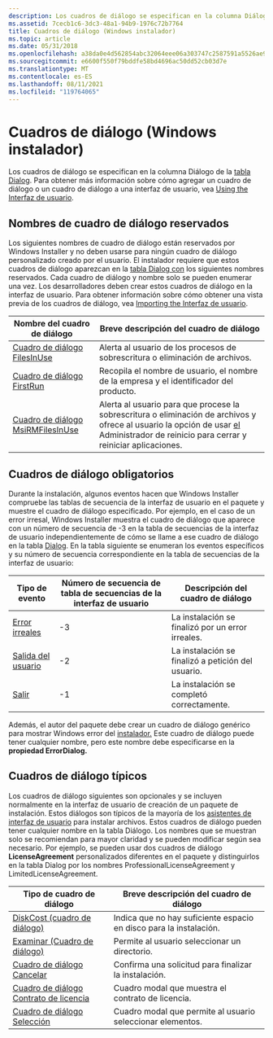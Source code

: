 ```yaml
---
description: Los cuadros de diálogo se especifican en la columna Diálogo de la tabla Diálogo. Para obtener más información sobre cómo agregar un cuadro de diálogo o un cuadro de diálogo a una interfaz de usuario, vea Uso del Interfaz de usuario.
ms.assetid: 7cecb1c6-3dc3-48a1-94b9-1976c72b7764
title: Cuadros de diálogo (Windows instalador)
ms.topic: article
ms.date: 05/31/2018
ms.openlocfilehash: a38da0e4d562854abc32064eee06a303747c2587591a5526ae98177a13e0462a
ms.sourcegitcommit: e6600f550f79bddfe58bd4696ac50dd52cb03d7e
ms.translationtype: MT
ms.contentlocale: es-ES
ms.lasthandoff: 08/11/2021
ms.locfileid: "119764065"
---
```

# <a name="dialog-boxes-windows-installer"></a>Cuadros de diálogo (Windows instalador)

Los cuadros de diálogo se especifican en la columna Diálogo de la [tabla Dialog](dialog-table.md). Para obtener más información sobre cómo agregar un cuadro de diálogo o un cuadro de diálogo a una interfaz de usuario, vea [Using the Interfaz de usuario](using-the-user-interface.md).

## <a name="reserved-dialog-box-names"></a>Nombres de cuadro de diálogo reservados

Los siguientes nombres de cuadro de diálogo están reservados por Windows Installer y no deben usarse para ningún cuadro de diálogo personalizado creado por el usuario. El instalador requiere que estos cuadros de diálogo aparezcan en la [tabla Dialog con](dialog-table.md) los siguientes nombres reservados. Cada cuadro de diálogo y nombre solo se pueden enumerar una vez. Los desarrolladores deben crear estos cuadros de diálogo en la interfaz de usuario. Para obtener información sobre cómo obtener una vista previa de los cuadros de diálogo, vea [Importing the Interfaz de usuario](importing-the-user-interface.md).



| Nombre del cuadro de diálogo                                      | Breve descripción del cuadro de diálogo                                                                                                                                         |
|------------------------------------------------------|-------------------------------------------------------------------------------------------------------------------------------------------------------------------------|
| [Cuadro de diálogo FilesInUse](filesinuse-dialog.md)           | Alerta al usuario de los procesos de sobrescritura o eliminación de archivos.                                                                                                                 |
| [Cuadro de diálogo FirstRun](firstrun-dialog.md)               | Recopila el nombre de usuario, el nombre de la empresa y el identificador del producto.                                                                                                                       |
| [Cuadro de diálogo MsiRMFilesInUse](msirmfilesinuse-dialog.md) | Alerta al usuario para que procese la sobrescritura o eliminación de archivos y ofrece al usuario la opción de usar [el](/windows/desktop/RstMgr/restart-manager-portal) Administrador de reinicio para cerrar y reiniciar aplicaciones. |



 

## <a name="required-dialog-boxes"></a>Cuadros de diálogo obligatorios

Durante la instalación, algunos eventos hacen que [](using-a-sequence-table.md) Windows Installer compruebe las tablas de secuencia de la interfaz de usuario en el paquete y muestre el cuadro de diálogo especificado. Por ejemplo, en el caso de un error irresal, Windows Installer muestra el cuadro de diálogo que aparece con un número de secuencia de -3 en la tabla de secuencias de la interfaz de usuario independientemente de cómo se llame a ese cuadro de diálogo en la tabla [Dialog](dialog-table.md). En la tabla siguiente se enumeran los eventos específicos y su número de secuencia correspondiente en la tabla de secuencias de la interfaz de usuario:



| Tipo de evento                        | Número de secuencia de tabla de secuencias de la interfaz de usuario | Descripción del cuadro de diálogo                              |
|--------------------------------------|-----------------------------------------------|--------------------------------------------------------|
| [Error irreales](fatalerror-dialog.md) | -3                                            | La instalación se finalizó por un error irreales.      |
| [Salida del usuario](userexit-dialog.md)     | -2                                            | La instalación se finalizó a petición del usuario. |
| [Salir](exit-dialog.md)              | -1                                            | La instalación se completó correctamente.               |



 

Además, el autor del paquete debe crear un cuadro de diálogo genérico para mostrar Windows error del [instalador.](error-dialog.md) Este cuadro de diálogo puede tener cualquier nombre, pero este nombre debe especificarse en la **propiedad ErrorDialog.**

## <a name="typical-dialog-boxes"></a>Cuadros de diálogo típicos

Los cuadros de diálogo siguientes son opcionales y se incluyen normalmente en la interfaz de usuario de creación de un paquete de instalación. Estos diálogos son típicos de la mayoría de los [asistentes de interfaz de usuario](user-interface-wizard-behavior.md) para instalar archivos. Estos cuadros de diálogo pueden tener cualquier nombre en la tabla Diálogo. Los nombres que se muestran solo se recomiendan para mayor claridad y se pueden modificar según sea necesario. Por ejemplo, se pueden usar dos cuadros de diálogo **LicenseAgreement** personalizados diferentes en el paquete y distinguirlos en la tabla Dialog por los nombres ProfessionalLicenseAgreement y LimitedLicenseAgreement.



| Tipo de cuadro de diálogo                                             | Breve descripción del cuadro de diálogo                         |
|-------------------------------------------------------------|---------------------------------------------------------|
| [DiskCost (cuadro de diálogo)](diskcost-dialog.md)                  | Indica que no hay suficiente espacio en disco para la instalación. |
| [Examinar (Cuadro de diálogo)](browse-dialog.md)                      | Permite al usuario seleccionar un directorio.                     |
| [Cuadro de diálogo Cancelar](cancel-dialog.md)                      | Confirma una solicitud para finalizar la instalación.       |
| [Cuadro de diálogo Contrato de licencia](licenseagreement-dialog.md) | Cuadro modal que muestra el contrato de licencia.             |
| [Cuadro de diálogo Selección](selection-dialog.md)                | Cuadro modal que permite al usuario seleccionar elementos.            |



 

 

 
